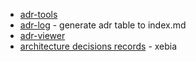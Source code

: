 
* [adr-tools](https://github.com/npryce/adr-tools/tree/master/doc/adr) 
* [adr-log](https://adr.github.io/adr-log/) - generate adr table to index.md
* [adr-viewer](https://pypi.org/project/adr-viewer/) 
* [architecture decisions records](https://blog.engineering.publicissapient.fr/2019/03/05/architecture-et-documentation-les-adrs/) - xebia

